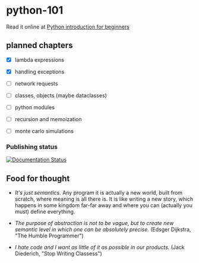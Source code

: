 # python-101

Read it online at
[Python introduction for beginners](https://python-1o1-tutorial.readthedocs.io/)

## planned chapters

- [x] lambda expressions
- [x] handling exceptions
- [ ] network requests
- [ ] classes, objects (maybe dataclasses)
- [ ] python modules
- [ ] recursion and memoization
- [ ] monte carlo simulations


### Publishing status

[![Documentation Status](https://readthedocs.org/projects/python-1o1-tutorial/badge/?version=latest)](https://python-1o1-tutorial.readthedocs.io/?badge=latest)


## Food for thought

* _It's just semantics._ Any program it is actually a new world, built from
scratch, where meaning is all there is. It is like writing a new story, which
happens in some kingdom far-far away and where you can (actually you must)
define everything.

* _The purpose of abstraction is not to be vague, but to create new semantic
level in which one can be absolutely precise._ (Edsger Dijkstra, "The Humble
Programmer")

* _I hate code and I want as little of it as possible in our products._ (Jack
Diederich, "Stop Writing Classess")
